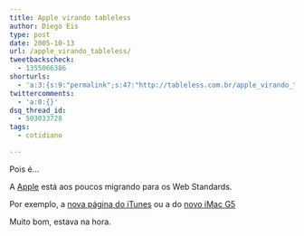 ```yaml
---
title: Apple virando tableless
author: Diego Eis
type: post
date: 2005-10-13
url: /apple_virando_tableless/
tweetbackscheck:
  - 1355066386
shorturls:
  - 'a:3:{s:9:"permalink";s:47:"http://tableless.com.br/apple_virando_tableless";s:7:"tinyurl";s:26:"http://tinyurl.com/3b9hk6r";s:4:"isgd";s:19:"http://is.gd/71E2gT";}'
twittercomments:
  - 'a:0:{}'
dsq_thread_id:
  - 503033728
tags:
  - cotidiano

---
```

Pois é&#8230;
  
A [Apple][1] está aos poucos migrando para os Web Standards.
  
Por exemplo, a [nova página do iTunes][2] ou a do [novo iMac G5][3] 

Muito bom, estava na hora.

 [1]: http://tableless.com.br/
 [2]: http://www.apple.com/itunes/
 [3]: http://www.apple.com/imac/